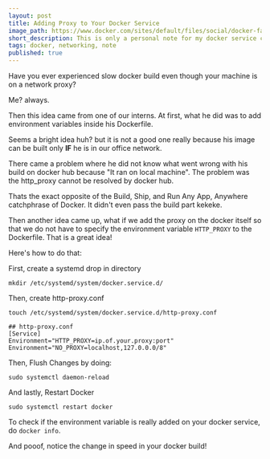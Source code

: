 ```yaml
---
layout: post
title: Adding Proxy to Your Docker Service
image_path: https://www.docker.com/sites/default/files/social/docker-facebook-share.png
short_description: This is only a personal note for my docker service configuration in office network proxy.
tags: docker, networking, note
published: true
---
```


Have you ever experienced slow docker build even though your machine is on a network proxy?

Me? always.

Then this idea came from one of our interns. At first, what he did was to add environment variables inside his Dockerfile.

Seems a bright idea huh? but it is not a good one really because his image can be built only __IF__ he is in our office network.

There came a problem where he did not know what went wrong with his build on docker hub because "It ran on local machine". The problem was the http_proxy cannot be resolved by docker hub.

Thats the exact opposite of the Build, Ship, and Run Any App, Anywhere catchphrase of Docker. It didn't even pass the build part kekeke.

Then another idea came up, what if we add the proxy on the docker itself so that we do not have to specify the environment variable `HTTP_PROXY` to the Dockerfile. That is a great idea!

Here's how to do that:

First, create a systemd drop in directory
```
mkdir /etc/systemd/system/docker.service.d/
```

Then, create http-proxy.conf
```
touch /etc/systemd/system/docker.service.d/http-proxy.conf

## http-proxy.conf
[Service]
Environment="HTTP_PROXY=ip.of.your.proxy:port"
Environment="NO_PROXY=localhost,127.0.0.0/8"

```
Then, Flush Changes by doing:
```
sudo systemctl daemon-reload
```

And lastly, Restart Docker
```
sudo systemctl restart docker
```
To check if the environment variable is really added on your docker service, do `docker info`.

And pooof, notice the change in speed in your docker build!
